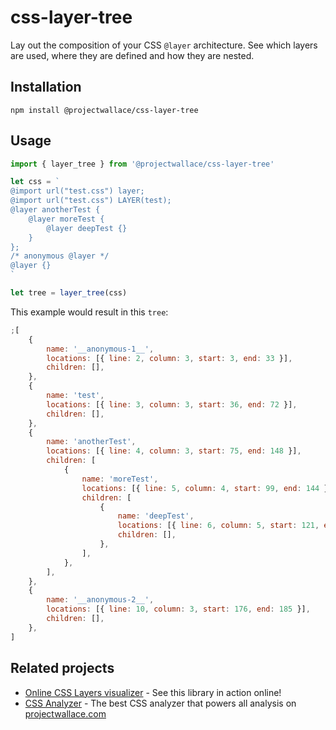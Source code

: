 # css-layer-tree

Lay out the composition of your CSS `@layer` architecture. See which layers are used, where they are defined and how they are nested.

## Installation

```
npm install @projectwallace/css-layer-tree
```

## Usage

```js
import { layer_tree } from '@projectwallace/css-layer-tree'

let css = `
@import url("test.css") layer;
@import url("test.css") LAYER(test);
@layer anotherTest {
	@layer moreTest {
		@layer deepTest {}
	}
};
/* anonymous @layer */
@layer {}
`

let tree = layer_tree(css)
```

This example would result in this `tree`:

```js
;[
	{
		name: '__anonymous-1__',
		locations: [{ line: 2, column: 3, start: 3, end: 33 }],
		children: [],
	},
	{
		name: 'test',
		locations: [{ line: 3, column: 3, start: 36, end: 72 }],
		children: [],
	},
	{
		name: 'anotherTest',
		locations: [{ line: 4, column: 3, start: 75, end: 148 }],
		children: [
			{
				name: 'moreTest',
				locations: [{ line: 5, column: 4, start: 99, end: 144 }],
				children: [
					{
						name: 'deepTest',
						locations: [{ line: 6, column: 5, start: 121, end: 139 }],
						children: [],
					},
				],
			},
		],
	},
	{
		name: '__anonymous-2__',
		locations: [{ line: 10, column: 3, start: 176, end: 185 }],
		children: [],
	},
]
```

## Related projects

- [Online CSS Layers visualizer](https://www.projectwallace.com/css-layers-visualizer) - See this library in action online!
- [CSS Analyzer](https://github.com/projectwallace/css-analyzer) - The best CSS analyzer that powers all analysis on [projectwallace.com](https://www.projectwallace.com)
